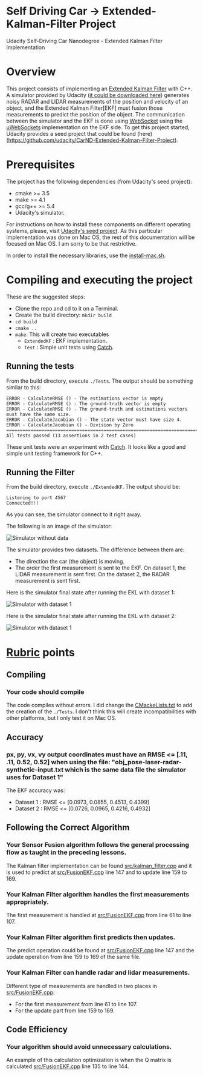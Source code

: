 # Self Driving Car -> Extended-Kalman-Filter Project
Udacity Self-Driving Car Nanodegree - Extended Kalman Filter Implementation

# Overview
This project consists of implementing an [Extended Kalman Filter](https://en.wikipedia.org/wiki/Extended_Kalman_filter) with C++. A simulator provided by Udacity ([it could be downloaded here](https://github.com/udacity/self-driving-car-sim/releases)) generates noisy RADAR and LIDAR measurements of the position and velocity of an object, and the Extended Kalman Filter[EKF] must fusion those measurements to predict the position of the object. The communication between the simulator and the EKF is done using [WebSocket](https://en.wikipedia.org/wiki/WebSocket) using the [uWebSockets](https://github.com/uNetworking/uWebSockets) implementation on the EKF side.
To get this project started, Udacity provides a seed project that could be found (here)(https://github.com/udacity/CarND-Extended-Kalman-Filter-Project).

# Prerequisites

The project has the following dependencies (from Udacity's seed project):

- cmake >= 3.5
- make >= 4.1
- gcc/g++ >= 5.4
- Udacity's simulator.

For instructions on how to install these components on different operating systems, please, visit [Udacity's seed project](https://github.com/udacity/CarND-Extended-Kalman-Filter-Project). As this particular implementation was done on Mac OS, the rest of this documentation will be focused on Mac OS. I am sorry to be that restrictive.

In order to install the necessary libraries, use the [install-mac.sh](./install-mac.sh).

# Compiling and executing the project

These are the suggested steps:

- Clone the repo and cd to it on a Terminal.
- Create the build directory: `mkdir build`
- `cd build`
- `cmake ..`
- `make`: This will create two executables
  - `ExtendedKF` : EKF implementation.
  - `Test` : Simple unit tests using [Catch](https://github.com/philsquared/Catch/blob/master/docs/tutorial.md).

## Running the tests

From the build directory, execute `./Tests`. The output should be something similar to this:

```
ERROR - CalculateRMSE () - The estimations vector is empty
ERROR - CalculateRMSE () - The ground-truth vector is empty
ERROR - CalculateRMSE () - The ground-truth and estimations vectors must have the same size.
ERROR - CalculateJacobian () - The state vector must have size 4.
ERROR - CalculateJacobian () - Division by Zero
===============================================================================
All tests passed (13 assertions in 2 test cases)
```

These unit tests were an experiment with [Catch](https://github.com/philsquared/Catch/blob/master/docs/tutorial.md). It looks like a good and simple unit testing framework for C++.

## Running the Filter

From the build directory, execute `./ExtendedKF`. The output should be:

```
Listening to port 4567
Connected!!!
```

As you can see, the simulator connect to it right away.

The following is an image of the simulator:

![Simulator without data](images/simulator_without_running.png)

The simulator provides two datasets. The difference between them are:

- The direction the car (the object) is moving.
- The order the first measurement is sent to the EKF. On dataset 1, the LIDAR measurement is sent first. On the dataset 2, the RADAR measurement is sent first.

Here is the simulator final state after running the EKL with dataset 1:

![Simulator with dataset 1](images/simulator_dataset1.png)

Here is the simulator final state after running the EKL with dataset 2:

![Simulator with dataset 1](images/simulator_dataset2.png)

# [Rubric](https://review.udacity.com/#!/rubrics/748/view) points

## Compiling

### Your code should compile

The code compiles without errors. I did change the [CMackeLists.txt](./CMakeLists.txt) to add the creation of the `./Tests`. I don't think this will create incompatibilities with other platforms, but I only test it on Mac OS.

## Accuracy

### px, py, vx, vy output coordinates must have an RMSE <= [.11, .11, 0.52, 0.52] when using the file: "obj_pose-laser-radar-synthetic-input.txt which is the same data file the simulator uses for Dataset 1"

The EKF accuracy was:

- Dataset 1 : RMSE <= [0.0973, 0.0855, 0.4513, 0.4399]
- Dataset 2 : RMSE <= [0.0726, 0.0965, 0.4216, 0.4932]

## Following the Correct Algorithm

### Your Sensor Fusion algorithm follows the general processing flow as taught in the preceding lessons.

The Kalman filter implementation can be found [src/kalman_filter.cpp](./src/kalman_filter.cpp) and it is used to predict at [src/FusionEKF.cpp](./src/kalman_filter.cpp#L147) line 147 and to update line 159 to 169.

### Your Kalman Filter algorithm handles the first measurements appropriately.

The first measurement is handled at [src/FusionEKF.cpp](./src/kalman_filter.cpp#L61) from line 61 to line 107.

### Your Kalman Filter algorithm first predicts then updates.

The predict operation could be found at [src/FusionEKF.cpp](./src/kalman_filter.cpp#L147) line 147 and the update operation from line 159 to 169 of the same file.

### Your Kalman Filter can handle radar and lidar measurements.

Different type of measurements are handled in two places in [src/FusionEKF.cpp](./src/kalman_filter.cpp):

- For the first measurement from line 61 to line 107.
- For the update part from line 159 to 169.


## Code Efficiency

### Your algorithm should avoid unnecessary calculations.

An example of this calculation optimization is when the Q matrix is calculated [src/FusionEKF.cpp](./src/kalman_filter.cpp#L141) line 135 to line 144.
